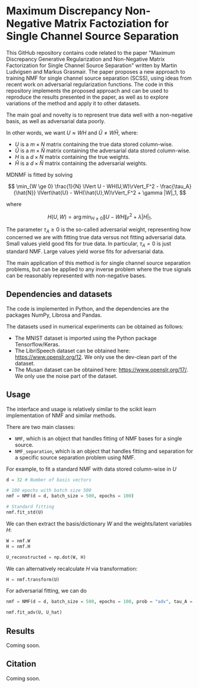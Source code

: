 # Maximum Discrepancy Non-Negative Matrix Factoziation for Single Channel Source Separation

This GitHub repository contains code related to the paper "Maximum Discrepancy Generative Regularization and Non-Negative Matrix Factorization for Single Channel Source Separation" written by Martin Ludvigsen and Markus Grasmair. The paper proposes a new approach to training NMF for single channel source separation (SCSS), using ideas from recent work on adversarial regularization functions. The code in this repository implements the proposed approach and can be used to reproduce the results presented in the paper, as well as to explore variations of the method and apply it to other datasets.

The main goal and novelty is to represent true data well with a non-negative basis, as well as adversarial data poorly.

In other words, we want $U \approx WH$ and $\hat{U} \neq W\hat{H}$, where:
- $U$ is a $m \times N$ matrix containing the true data stored column-wise.
- $\hat{U}$ is a $m \times \hat{N}$ matrix containing the adversarial data stored column-wise.
- $H$ is a $d \times N$ matrix containing the true weights.
- $\hat{H}$ is a $d \times \hat{N}$ matrix containing the adversarial weights.

MDNMF is fitted by solving

$$ \min_{W \ge 0} \frac{1}{N} \lVert U - WH(U,W)\rVert_F^2 - \frac{\tau_A}{\hat{N}}  \lVert\hat{U} - WH(\hat{U},W)\rVert_F^2 + \gamma |W|_1, $$

where

$$ H(U,W) = \arg \min_{H \ge 0} \lVert U - WH\rVert_F^2 + \lambda |H|_1.$$

The parameter $\tau_A \ge 0$ is the so-called adversarial weight, representing how concerned we are with fitting true data versus not fitting adversarial data. Small values yield good fits for true data. In particular, $\tau_A = 0$ is just standard NMF. Large values yield worse fits for adversarial data.

The main application of this method is for single channel source separation problems, but can be applied to any inverse problem where the true signals can be reasonably represented with non-negative bases.

## Dependencies and datasets

The code is implemented in Python, and the dependencies are the packages NumPy, Librosa and Pandas. 

The datasets used in numerical experiments can be obtained as follows:
- The MNIST dataset is imported using the Python package Tensorflow/Keras. 
- The LibriSpeech dataset can be obtained here: https://www.openslr.org/12. We only use the dev-clean part of the dataset.
- The Musan dataset can be obtained here: https://www.openslr.org/17/. We only use the noise part of the dataset.

## Usage
The interface and usage is relatively similar to the scikit learn implementation of NMF and similar methods.

There are two main classes:

- ```NMF```, which is an object that handles fitting of NMF bases for a single source.
- ```NMF_separation```, which is an object that handles fitting and separation for a specific source separation problem using NMF.

For example, to fit a standard NMF with data stored column-wise in $U$

```python
d = 32 # Number of basis vectors

# 100 epochs with batch size 500 
nmf = NMF(d = d, batch_size = 500, epochs = 100)

# Standard fitting
nmf.fit_std(U)
```

We can then extract the basis/dictionary $W$ and the weights/latent variables $H$:
```python
W = nmf.W
H = nmf.H

U_reconstructed = np.dot(W, H)
```

We can alternatively recalculate $H$ via transformation:
```python
H = nmf.transform(U)
```

For adversarial fitting, we can do
```python
nmf = NMF(d = d, batch_size = 500, epochs = 100, prob = "adv", tau_A = 0.1)

nmf.fit_adv(U, U_hat)
```

## Results

Coming soon.

## Citation

Coming soon. 
